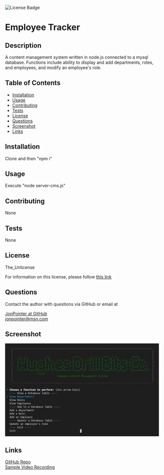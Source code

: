 ![License Badge](https://img.shields.io/badge/License-The_Unlicense-blue)

# Employee Tracker

## Description

A content management system written in node.js connected to a mysql database. Functions include ability to display and add departments, roles, and employees, and modify an employee's role.

## Table of Contents

- [Installation](#installation)
- [Usage](#usage)
- [Contributing](#contributing)
- [Tests](#tests)
- [License](#license)
- [Questions](#questions)
- [Screenshot](#screenshot)
- [Links](#links)

## Installation

Clone and then "npm i"

## Usage

Execute "node server-cms.js"

## Contributing

None

## Tests

None

## License

The_Unlicense

For information on this license, please follow [this link](https://choosealicense.com/licenses/unlicense/)

## Questions

Contact the author with questions via GitHub or email at

[JonPointer at GitHub](https://github.com/JonPointer)<br>jonpointer@msn.com

## Screenshot

![Screenshot](./Assets/screenshot.png)

## Links

[GitHub Repo](https://github.com/JonPointer/employee-tracker) <br>
[Sample Video Recording](https://drive.google.com/file/d/1QnCgpyY7-yW90D2zIGWxS6nnE2WFEylY/view)
